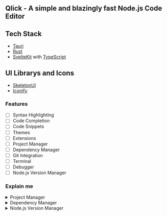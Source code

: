 ## Qlick - A simple and blazingly fast Node.js Code Editor
## Tech Stack
- [Tauri](https://tauri.app/)
- [Rust](https://rust-lang.org/)
- [SvelteKit](https://kit.svelte.dev/) with [TypeScript](https://typescriptlang.org/)

## UI Librarys and Icons
- [SkeletonUI](https://skeleton.dev/)
- [Iconify](https://iconify.design/)


### Features
- [ ] Syntax Highlighting
- [ ] Code Completion
- [ ] Code Snippets
- [ ] Themes
- [ ] Extensions
- [ ] Project Manager
- [ ] Dependency Manager
- [ ] Git Integration
- [ ] Terminal
- [ ] Debugger
- [ ] Node.js Version Manager

### Explain me
<details>
<summary>Project Manager</summary>
The Project Manager is a feature that allows you to create, delete and update projects. For Example you can change the location where the Project is located currently. You can also manage your Git Repositories with the Project Manager.
</details>

<details>
<summary>Dependency Manager</summary>
The Dependency Manager is a feature that allows you to install, update and remove dependencies. For Example you can install a dependency from Node.js.
</details>

<details>
<summary>Node.js Version Manager</summary>
The Node.js Version Manager is an implementation of [NVM](https://github.com/nvm-sh/nvm)
</details>